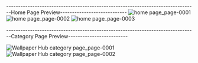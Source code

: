 --------------------------------------------------------------------------------Home Page Preview----------------------------
![home page_page-0001](https://github.com/user-attachments/assets/0afa891e-179b-432c-987e-9fd0fe5825ac)
![home page_page-0002](https://github.com/user-attachments/assets/6cd482c0-ee60-415a-9659-bcd03041f9d0)
![home page_page-0003](https://github.com/user-attachments/assets/64a45292-3684-4234-9686-81ba9fbce79f)


--------------------------------------------------------------------------------Category Page Preview-------------------------

![Wallpaper Hub category page_page-0001](https://github.com/user-attachments/assets/28b94bab-3d3a-40f4-a6d5-3a3f0a79797e)
![Wallpaper Hub category page_page-0002](https://github.com/user-attachments/assets/08db0457-3a42-41bd-bcfe-d110e6460d90)
